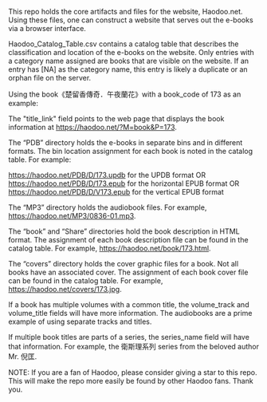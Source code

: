 This repo holds the core artifacts and files for the website, Haodoo.net. Using these files, one can construct a website that serves out the e-books via a browser interface.

Haodoo_Catalog_Table.csv contains a catalog table that describes the classification and location of the e-books on the website. Only entries with a category name assigned are books that are visible on the website. If an entry has [NA] as the category name, this entry is likely a duplicate or an orphan file on the server.

Using the book《楚留香傳奇．午夜蘭花》with a book_code of 173 as an example:

The "title_link" field points to the web page that displays the book information at https://haodoo.net/?M=book&P=173.

The “PDB” directory holds the e-books in separate bins and in different formats. The bin location assignment for each book is noted in the catalog table. For example:

https://haodoo.net/PDB/D/173.updb for the UPDB format OR
https://haodoo.net/PDB/D/173.epub for the horizontal EPUB format OR
https://haodoo.net/PDB/D/V173.epub for the vertical EPUB format

The “MP3” directory holds the audiobook files. For example, https://haodoo.net/MP3/0836-01.mp3.

The “book” and “Share” directories hold the book description in HTML format. The assignment of each book description file can be found in the catalog table. For example, https://haodoo.net/book/173.html.

The “covers” directory holds the cover graphic files for a book. Not all books have an associated cover. The assignment of each book cover file can be found in the catalog table. For example, https://haodoo.net/covers/173.jpg.

If a book has multiple volumes with a common title, the volume_track and volume_title fields will have more information. The audiobooks are a prime example of using separate tracks and titles.

If multiple book titles are parts of a series, the series_name field will have that information. For example, the 衛斯理系列 series from the beloved author Mr. 倪匡.

NOTE: If you are a fan of Haodoo, please consider giving a star to this repo. This will make the repo more easily be found by other Haodoo fans. Thank you.
